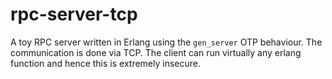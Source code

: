 # rpc-server-tcp

A toy RPC server written in Erlang using the `gen_server` OTP behaviour. The communication is done via TCP. The client can run virtually any erlang function and hence this is extremely insecure.
